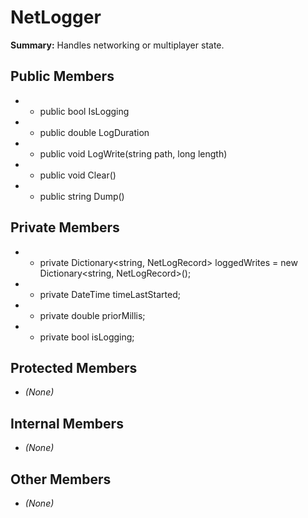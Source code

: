 # NetLogger

**Summary:** Handles networking or multiplayer state.

## Public Members
- - public bool IsLogging
- - public double LogDuration
- - public void LogWrite(string path, long length)
- - public void Clear()
- - public string Dump()

## Private Members
- - private Dictionary<string, NetLogRecord> loggedWrites = new Dictionary<string, NetLogRecord>();
- - private DateTime timeLastStarted;
- - private double priorMillis;
- - private bool isLogging;

## Protected Members
- *(None)*

## Internal Members
- *(None)*

## Other Members
- *(None)*
